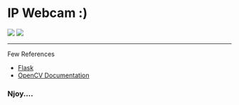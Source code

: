 
# IP Webcam :)

<img src = "https://img.shields.io/badge/opencv-%23white.svg?style=for-the-badge&logo=opencv&logoColor=white"/>
<img src = "https://img.shields.io/badge/flask-%23000.svg?style=for-the-badge&logo=flask&logoColor=white"/>
<hr>

Few References
 - [Flask](https://flask.palletsprojects.com/en/2.0.x/)
 - [OpenCV Documentation](https://docs.opencv.org/4.5.5/)

### Njoy....